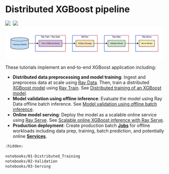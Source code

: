 # Distributed XGBoost pipeline



<div align="left">
<a target="_blank" href="https://console.anyscale.com/"><img src="https://img.shields.io/badge/🚀 Run_on-Anyscale-9hf"></a>&nbsp;
<a href="https://github.com/anyscale/e2e-xgboost" role="button"><img src="https://img.shields.io/static/v1?label=&amp;message=View%20On%20GitHub&amp;color=586069&amp;logo=github&amp;labelColor=2f363d"></a>&nbsp;
</div>


<div align="center">
  <img src="https://raw.githubusercontent.com/anyscale/e2e-xgboost/refs/heads/main/images/overview.png" width=800>
</div>

These tutorials implement an end-to-end XGBoost application including:


- **Distributed data preprocessing and model training**: Ingest and preprocess data at scale using [Ray Data](https://docs.ray.io/en/latest/data/data.html). Then, train a distributed [XGBoost model](https://xgboost.readthedocs.io/en/stable/python/index.html) using [Ray Train](https://docs.ray.io/en/latest/train/train.html). See [Distributed training of an XGBoost model](./notebooks/01-Distributed_Training.ipynb).
- **Model validation using offline inference**: Evaluate the model using Ray Data offline batch inference. See [Model validation using offline batch inference](./notebooks/02-Validation.ipynb).
- **Online model serving**: Deploy the model as a scalable online service using [Ray Serve](https://docs.ray.io/en/latest/serve/index.html). See [Scalable online XGBoost inference with Ray Serve](./notebooks/03-Serving.ipynb).
- **Production deployment**: Create production batch [**Jobs**](https://docs.anyscale.com/platform/jobs/) for offline workloads including data prep, training, batch prediction, and potentially online [**Services**](https://docs.anyscale.com/platform/services/).


```{toctree}
:hidden:

notebooks/01-Distributed_Training
notebooks/02-Validation
notebooks/03-Serving

```
